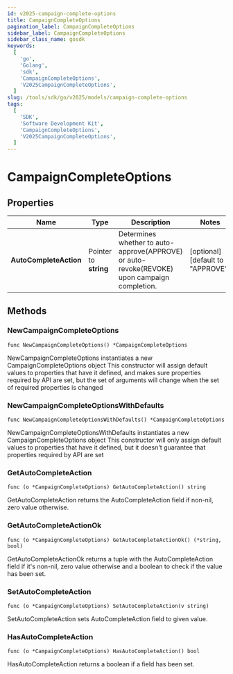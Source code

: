 ```yaml
---
id: v2025-campaign-complete-options
title: CampaignCompleteOptions
pagination_label: CampaignCompleteOptions
sidebar_label: CampaignCompleteOptions
sidebar_class_name: gosdk
keywords:
  [
    'go',
    'Golang',
    'sdk',
    'CampaignCompleteOptions',
    'V2025CampaignCompleteOptions',
  ]
slug: /tools/sdk/go/v2025/models/campaign-complete-options
tags:
  [
    'SDK',
    'Software Development Kit',
    'CampaignCompleteOptions',
    'V2025CampaignCompleteOptions',
  ]
---
```


# CampaignCompleteOptions

## Properties

| Name | Type | Description | Notes |
| --- | --- | --- | --- |
| **AutoCompleteAction** | Pointer to **string** | Determines whether to auto-approve(APPROVE) or auto-revoke(REVOKE) upon campaign completion. | [optional] [default to "APPROVE"] |

## Methods

### NewCampaignCompleteOptions

`func NewCampaignCompleteOptions() *CampaignCompleteOptions`

NewCampaignCompleteOptions instantiates a new CampaignCompleteOptions object This constructor will assign default values to properties that have it defined, and makes sure properties required by API are set, but the set of arguments will change when the set of required properties is changed

### NewCampaignCompleteOptionsWithDefaults

`func NewCampaignCompleteOptionsWithDefaults() *CampaignCompleteOptions`

NewCampaignCompleteOptionsWithDefaults instantiates a new CampaignCompleteOptions object This constructor will only assign default values to properties that have it defined, but it doesn't guarantee that properties required by API are set

### GetAutoCompleteAction

`func (o *CampaignCompleteOptions) GetAutoCompleteAction() string`

GetAutoCompleteAction returns the AutoCompleteAction field if non-nil, zero value otherwise.

### GetAutoCompleteActionOk

`func (o *CampaignCompleteOptions) GetAutoCompleteActionOk() (*string, bool)`

GetAutoCompleteActionOk returns a tuple with the AutoCompleteAction field if it's non-nil, zero value otherwise and a boolean to check if the value has been set.

### SetAutoCompleteAction

`func (o *CampaignCompleteOptions) SetAutoCompleteAction(v string)`

SetAutoCompleteAction sets AutoCompleteAction field to given value.

### HasAutoCompleteAction

`func (o *CampaignCompleteOptions) HasAutoCompleteAction() bool`

HasAutoCompleteAction returns a boolean if a field has been set.
